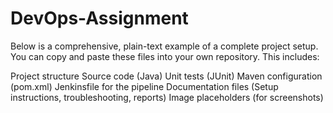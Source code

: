 # DevOps-Assignment

Below is a comprehensive, plain-text example of a complete project setup. You can copy and paste these files into your own repository. This includes:

Project structure
Source code (Java)
Unit tests (JUnit)
Maven configuration (pom.xml)
Jenkinsfile for the pipeline
Documentation files (Setup instructions, troubleshooting, reports)
Image placeholders (for screenshots)
